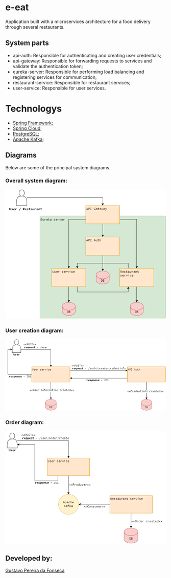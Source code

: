 # e-eat

Application built with a microservices architecture for a food delivery through several restaurants.

## System parts

- api-auth: Responsible for authenticating and creating user credentials;
- api-gateway: Responsible for forwarding requests to services and validate the authentication token;
- eureka-server: Responsible for performing load balancing and registering services for communication;
- restaurant-service: Responsible for restaurant services;
- user-service: Responsible for user services.

# Technologys

- [Spring Framework](https://spring.io/);
- [Spring Cloud](https://spring.io/projects/spring-cloud);
- [PostgreSQL](https://www.postgresql.org/);
- [Apache Kafka](https://kafka.apache.org/);

## Diagrams

Below are some of the principal system diagrams.

### Overall system diagram:

<img src="./__readme/diagram.drawio.png" />

### User creation diagram:

<img src="./__readme/create-credentials.drawio.png" />

### Order diagram:

<img src="./__readme/create-order.drawio.png" />

## Developed by:

[Gustavo Pereira da Fonseca](https://www.linkedin.com/in/gustavo-pereira053/)
